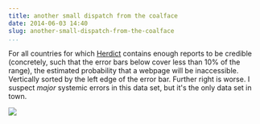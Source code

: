 ```yaml
---
title: another small dispatch from the coalface
date: 2014-06-03 14:40
slug: another-small-dispatch-from-the-coalface
...
```


For all countries for which [Herdict](https://www.herdict.org/)
contains enough reports to be credible (concretely, such that the
error bars below cover less than 10% of the range), the estimated
probability that a webpage will be inaccessible. Vertically sorted by
the left edge of the error bar. Further right is worse. I suspect
*major* systemic errors in this data set, but it's the only data set
in town.

<img class="aligncenter"
  src="/research/another-small-dispatch-from-the-coalface/p-inaccessible.png">
